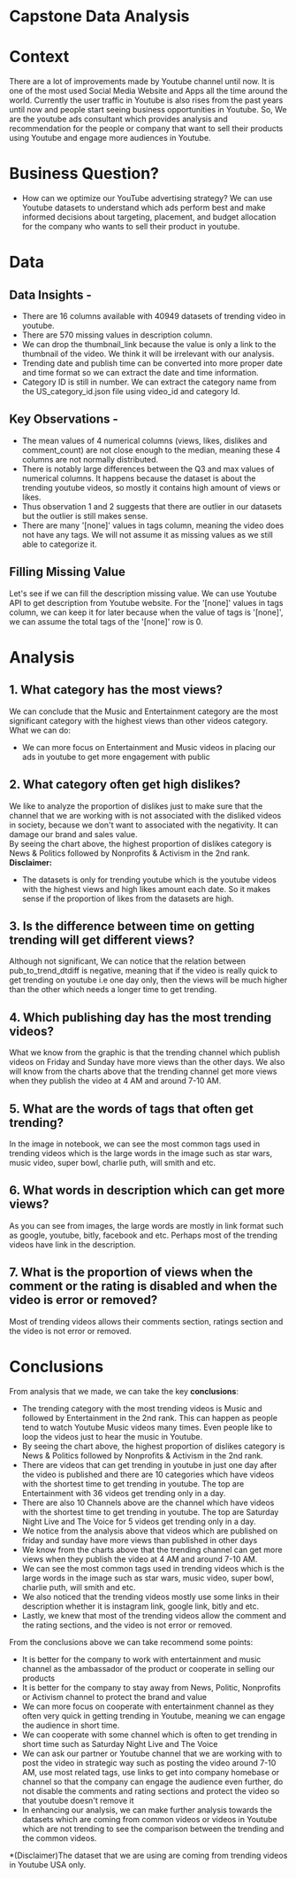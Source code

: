 # Capstone Data Analysis

# Context
There are a lot of improvements made by Youtube channel until now. It is one of the most used Social Media Website and Apps all the time around the world. Currently the user traffic in Youtube is also rises from the past years until now and people start seeing business opportunities in Youtube.
So, We are the youtube ads consultant which provides analysis and recommendation for the people or company that want to sell their products using Youtube and engage more audiences in Youtube.

# Business Question?
* How can we optimize our YouTube advertising strategy? We can use Youtube datasets to understand which ads perform best and make informed decisions about targeting, placement, and budget allocation for the company who wants to sell their product in youtube.

# Data
## Data Insights -
* There are 16 columns available with 40949 datasets of trending video in youtube.
* There are 570 missing values in description column.
* We can drop the thumbnail_link because the value is only a link to the thumbnail of the video. We think it will be irrelevant with our analysis.
* Trending date and publish time can be converted into more proper date and time format so we can extract the date and time information.
* Category ID is still in number. We can extract the category name from the US_category_id.json file using video_id and category Id.

## Key Observations -
* The mean values of 4 numerical columns (views, likes, dislikes and comment_count) are not close enough to the median, meaning these 4 columns are not normally distributed.
* There is notably large differences between the Q3 and max values of numerical columns. It happens because the dataset is about the trending youtube videos, so mostly it contains high amount of views or likes.
* Thus observation 1 and 2 suggests that there are outlier in our datasets but the outlier is still makes sense. 
* There are many '[none]' values in tags column, meaning the video does not have any tags. We will not assume it as missing values as we still able to categorize it.

## Filling Missing Value
Let's see if we can fill the description missing value. We can use Youtube API to get description from Youtube website. For the '[none]' values in tags column, we can keep it for later because when the value of tags is '[none]', we can assume the total tags of the '[none]' row is 0.

# Analysis
## 1. **What category has the most views?**

We can conclude that the Music and Entertainment category are the most significant category with the highest views than other videos category.  
What we can do:
* We can more focus on Entertainment and Music videos in placing our ads in youtube to get more engagement with public

## 2. **What category often get high dislikes?**

We like to analyze the proportion of dislikes just to make sure that the channel that we are working with is not associated with the disliked videos in society, because we don't want to associated with the negativity. It can damage our brand and sales value.  
By seeing the chart above, the highest proportion of dislikes category is News & Politics followed by Nonprofits & Activism in the 2nd rank.  
**Disclaimer:**  
* The datasets is only for trending youtube which is the youtube videos with the highest views and high likes amount each date. So it makes sense if the proportion of likes from the datasets are high.

## 3. Is the difference between time on getting trending will get different views? 

Although not significant, We can notice that the relation between pub_to_trend_dtdiff is negative, meaning that if the video is really quick to get trending on youtube i.e one day only, then the views will be much higher than the other which needs a longer time to get trending.

## 4. Which publishing day has the most trending videos?

What we know from the graphic is that the trending channel which publish videos on Friday and Sunday have more views than the other days.
We also will know from the charts above that the trending channel get more views when they publish the video at 4 AM and around 7-10 AM.

## 5. What are the words of tags that often get trending?

In the image in notebook, we can see the most common tags used in trending videos which is the large words in the image such as star wars, music video, super bowl, charlie puth, will smith and etc.

## 6. What words in description which can get more views?

As you can see from images, the large words are mostly in link format such as google, youtube, bitly, facebook and etc. Perhaps most of the trending videos have link in the description.

## 7. What is the proportion of views when the comment or the rating is disabled and when the video is error or removed? 

Most of trending videos allows their comments section, ratings section and the video is not error or removed.

# Conclusions

From analysis that we made, we can take the key **conclusions**: 

* The trending category with the most trending videos is Music and followed by Entertainment in the 2nd rank. This can happen as people tend to watch Youtube Music videos many times. Even people like to loop the videos just to hear the music in Youtube.
* By seeing the chart above, the highest proportion of dislikes category is News & Politics followed by Nonprofits & Activism in the 2nd rank.
* There are videos that can get trending in youtube in just one day after the video is published and there are 10 categories which have videos with the shortest time to get trending in youtube. The top are Entertainment with 36 videos get trending only in a day.
* There are also 10 Channels above are the channel which have videos with the shortest time to get trending in youtube. The top are Saturday Night Live and The Voice for 5 videos get trending only in a day.
* We notice from the analysis above that videos which are published on friday and sunday have more views than published in other days
* We know from the charts above that the trending channel can get more views when they publish the video at 4 AM and around 7-10 AM.
* We can see the most common tags used in trending videos which is the large words in the image such as star wars, music video, super bowl, charlie puth, will smith and etc.
* We also noticed that the trending videos mostly use some links in their description whether it is instagram link, google link, bitly and etc.
* Lastly, we knew that most of the trending videos allow the comment and the rating sections, and the video is not error or removed.

From the conclusions above we can take recommend some points:

* It is better for the company to work with entertainment and music channel as the ambassador of the product or cooperate in selling our products
* It is better for the company to stay away from News, Politic, Nonprofits or Activism channel to protect the brand and value
* We can more focus on cooperate with entertainment channel as they often very quick in getting trending in Youtube, meaning we can engage the audience in short time.
* We can cooperate with some channel which is often to get trending in short time such as Saturday Night Live and The Voice
* We can ask our partner or Youtube channel that we are working with to post the video in strategic way such as posting the video around 7-10 AM, use most related tags, use links to get into company homebase or channel so that the company can engage the audience even further, do not disable the comments and rating sections and protect the video so that youtube doesn't remove it
* In enhancing our analysis, we can make further analysis towards the datasets which are coming from common videos or videos in Youtube which are not trending to see the comparison between the trending and the common videos.

*(Disclaimer)The dataset that we are using are coming from trending videos in Youtube USA only.
